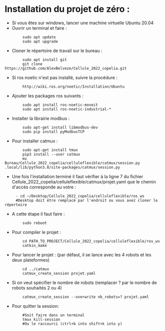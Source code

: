 # Installation du projet de zéro :

- Si vous êtes sur windows, lancer une machine virtuelle Ubuntu 20.04
- Ouvrir un terminal et faire :
```
		sudo apt update
		sudo apt upgrade
```

- Cloner le répertoire de travail sur le bureau :
```
		sudo apt install git
		git clone https://github.com/AlexBelveze/Cellule_2022_copelia.git
```

- Si ros noetic n'est pas installé, suivre la procédure :
```
		http://wiki.ros.org/noetic/Installation/Ubuntu
```

- Ajouter les packages ros suivants :
```
		sudo apt install ros-noetic-moveit
		sudo apt install ros-noetic-industrial-*
```

- Installer la librairie modbus :
```
		sudo apt-get install libmodbus-dev
		sudo pip install pyModbusTCP
```

- Pour installer catmux :
```
		sudo apt-get install tmux
		pip3 install --user catmux
		mv Bureau/Cellule_2022_copelia/celluleflexible/catmux/session.py .local/lib/python3.8/site-packages/catmux/session.py
```
- Une fois l'installation terminé il faut vérifier à la ligne 7 du fichier Cellule_2022_copelia/celluleflexible/catmux/projet.yaml que le chemin d'accès corresponde au votre :
```
	 - cd ~/Desktop/Cellule_2022_copelia/celluleflexible/ros_ws
	 #Desktop doit être remplacé par l'endroit ou vous avez cloner le répertoire	
```

- A cette étape il faut faire :
```
		sudo reboot
```

- Pour compiler le projet :
```
		cd PATH_TO_PROJECT/Cellule_2022_copelia/celluleflexible/ros_ws
		catkin_make
```

- Pour lancer le projet : (par défaut, il se lance avec les 4 robots et les deux plateformes)
```
		cd ../catmux
		catmux_create_session projet.yaml
```

- Si on veut spécifier le nombre de robots (remplacer ? par le nombre de robots souhaités 2 ou 4)
```
		catmux_create_session --overwrite nb_robots=? projet.yaml
```

- Pour quitter la session:
```
		#Soit faire dans un terminal
		tmux kill-session
		#Ou le raccourci (ctrl+b into shift+k into y)
```

